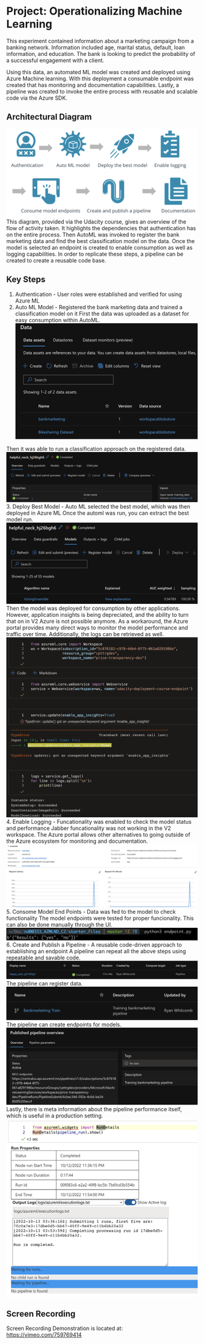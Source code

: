 # Project: Operationalizing Machine Learning
This experiment contained information about a marketing campaign from a banking network. Information included age, marital status, default, loan information, and education. The bank is looking to predict the probability of a successful engagement with a client.

Using this data, an automated ML model was created and deployed using Azure Machine learning.  With this deployment a consumable endpoint was created that has monitoring and documentation capabilities.  Lastly, a pipeline was created to invoke the entire process with reusable and scalable code via the Azure SDK.

## Architectural Diagram
![arch_diag](images/architecture_diagram.png)
This diagram, provided via the Udacity course, gives an overview of the flow of activity taken. It highlights the dependencies that authentication has on the entire process.  Then AutoML was invoked to register the bank marketing data and find the  best classification model on the data.  Once the model is selected an endpoint is created to enable consumption as well as logging capabilities. In order to replicate these steps, a pipeline can be created to create a reusable code base.

## Key Steps
1. Authentication - User roles were established and verified for using Azure ML
2. Auto ML Model - Registered the bank marketing data and trained a classification model on it
First the data was uploaded as a dataset for easy consumption within AutoML.
![dataset_verification](images/dataset_verification.png)

Then it was able to run a classification approach on the registered data.
![automl_success](images/automl_success.png)
3. Deploy Best Model - Auto ML selected the best model, which was then deployed in Azure ML
Once the automl was run, you can extract the best model run.
![top_model](images/top_model.png)
Then the model was deployed for consumption by other applications.  However, application insights is being depreciated, and the ability to turn that on in V2 Azure is not possible anymore.  As a workaround, the Azure portal provides many direct ways to monitor the model performance and traffic over time.  Additionally, the logs can be retrieved as well.
![service_status_and_update](images/service_status_and_update.png)
4. Enable Logging - Funcationality was enabled to check the model status and performance
Jabber funcationality was not working in the V2 workspace.  The Azure portal allows other alternatives to going outside of the Azure ecosystem for monitoring and documentation.
![app_insight_jabber](images/app_insight_jabber.png)
5. Consome Model End Points - Data was fed to the model to check functionality
The model endpoints were tested for proper funcionality.  This can also be done manually through the UI.
![endpoint_python_verification](images/endpoint_python_verification.png)
6. Create and Publish a Pipeline - A reusable code-driven approach to establishing an endpoint
A pipeline can repeat all the above steps using repeatable and savable code.
![completed_pipeline](images/completed_pipeline.png)
The pipeline can register data.
![pipeline_dataset](images/pipeline_dataset.png)
The pipeline can create endpoints for models.
![pipeline_overview](images/pipeline_overview.png)
Lastly, there is meta information about the pipeline performance itself, which is useful in a production setting.
![pipeline_run_details](images/pipeline_run_details.png)

## Screen Recording
Screen Recording Demonstration is located at: https://vimeo.com/759769414
